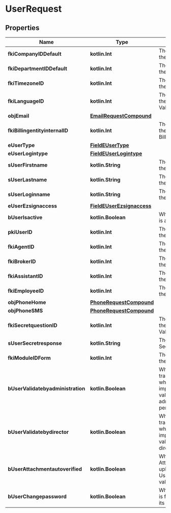 
# UserRequest

## Properties
Name | Type | Description | Notes
------------ | ------------- | ------------- | -------------
**fkiCompanyIDDefault** | **kotlin.Int** | The unique ID of the Company | 
**fkiDepartmentIDDefault** | **kotlin.Int** | The unique ID of the Department | 
**fkiTimezoneID** | **kotlin.Int** | The unique ID of the Timezone | 
**fkiLanguageID** | **kotlin.Int** | The unique ID of the Language.  Valid values:  |Value|Description| |-|-| |1|French| |2|English| | 
**objEmail** | [**EmailRequestCompound**](EmailRequestCompound.md) |  | 
**fkiBillingentityinternalID** | **kotlin.Int** | The unique ID of the Billingentityinternal. | 
**eUserType** | [**FieldEUserType**](FieldEUserType.md) |  | 
**eUserLogintype** | [**FieldEUserLogintype**](FieldEUserLogintype.md) |  | 
**sUserFirstname** | **kotlin.String** | The first name of the user | 
**sUserLastname** | **kotlin.String** | The last name of the user | 
**sUserLoginname** | **kotlin.String** | The login name of the User. | 
**eUserEzsignaccess** | [**FieldEUserEzsignaccess**](FieldEUserEzsignaccess.md) |  | 
**bUserIsactive** | **kotlin.Boolean** | Whether the User is active or not | 
**pkiUserID** | **kotlin.Int** | The unique ID of the User |  [optional]
**fkiAgentID** | **kotlin.Int** | The unique ID of the Agent. |  [optional]
**fkiBrokerID** | **kotlin.Int** | The unique ID of the Broker. |  [optional]
**fkiAssistantID** | **kotlin.Int** | The unique ID of the Assistant. |  [optional]
**fkiEmployeeID** | **kotlin.Int** | The unique ID of the Employee. |  [optional]
**objPhoneHome** | [**PhoneRequestCompound**](PhoneRequestCompound.md) |  |  [optional]
**objPhoneSMS** | [**PhoneRequestCompound**](PhoneRequestCompound.md) |  |  [optional]
**fkiSecretquestionID** | **kotlin.Int** | The unique ID of the Secretquestion.  Valid values:  |Value|Description| |-|-| |1|The name of the hospital in which you were born| |2|The name of your grade school| |3|The last name of your favorite teacher| |4|Your favorite sports team| |5|Your favorite TV show| |6|Your favorite movie| |7|The name of the street on which you grew up| |8|The name of your first employer| |9|Your first car| |10|Your favorite food| |11|The name of your first pet| |12|Favorite musician/band| |13|What instrument you play| |14|Your father&#39;s middle name| |15|Your mother&#39;s maiden name| |16|Name of your eldest child| |17|Your spouse&#39;s middle name| |18|Favorite restaurant| |19|Childhood nickname| |20|Favorite vacation destination| |21|Your boat&#39;s name| |22|Date of Birth (YYYY-MM-DD)| |22|Secret Code| |22|Your reference code| |  [optional]
**sUserSecretresponse** | **kotlin.String** | The answer to the Secretquestion |  [optional]
**fkiModuleIDForm** | **kotlin.Int** | The unique ID of the Module |  [optional]
**bUserValidatebyadministration** | **kotlin.Boolean** | Whether if the transactions in which the User is implicated must be validated by administrative personnel or not |  [optional]
**bUserValidatebydirector** | **kotlin.Boolean** | Whether if the transactions in which the User is implicated must be validated by a director or not |  [optional]
**bUserAttachmentautoverified** | **kotlin.Boolean** | Whether if Attachments uploaded by the User must be validated or not |  [optional]
**bUserChangepassword** | **kotlin.Boolean** | Whether if the User is forced to change its password |  [optional]



